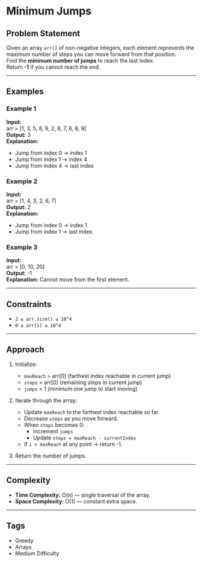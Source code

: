 # Minimum Jumps

## Problem Statement
Given an array `arr[]` of non-negative integers, each element represents the maximum number of steps you can move forward from that position.  
Find the **minimum number of jumps** to reach the last index.  
Return **-1** if you cannot reach the end.

---

## Examples

### Example 1
**Input:**  
arr = [1, 3, 5, 8, 9, 2, 6, 7, 6, 8, 9]  
**Output:** 3  
**Explanation:**  
- Jump from index 0 → index 1  
- Jump from index 1 → index 4  
- Jump from index 4 → last index  

### Example 2
**Input:**  
arr = [1, 4, 3, 2, 6, 7]  
**Output:** 2  
**Explanation:**  
- Jump from index 0 → index 1  
- Jump from index 1 → last index  

### Example 3
**Input:**  
arr = [0, 10, 20]  
**Output:** -1  
**Explanation:** Cannot move from the first element.

---

## Constraints
- `2 ≤ arr.size() ≤ 10^4`
- `0 ≤ arr[i] ≤ 10^4`

---

## Approach
1. Initialize:
   - `maxReach` = arr[0] (farthest index reachable in current jump)
   - `steps` = arr[0] (remaining steps in current jump)
   - `jumps` = 1 (minimum one jump to start moving)

2. Iterate through the array:
   - Update `maxReach` to the farthest index reachable so far.
   - Decrease `steps` as you move forward.
   - When `steps` becomes 0:
     - Increment `jumps`
     - Update `steps = maxReach - currentIndex`
   - If `i > maxReach` at any point → return -1.

3. Return the number of jumps.

---

## Complexity
- **Time Complexity:** O(n) — single traversal of the array.
- **Space Complexity:** O(1) — constant extra space.

---

## Tags
- Greedy
- Arrays
- Medium Difficulty
